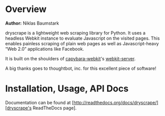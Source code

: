 # Overview

**Author:** Niklas Baumstark

dryscrape is a lightweight web scraping library for Python. It uses a 
headless Webkit instance to evaluate Javascript on the visited pages. This 
enables painless scraping of plain web pages as well as Javascript-heavy 
“Web 2.0” applications like
Facebook.

It is built on the shoulders of
[capybara-webkit](https://github.com/thoughtbot/capybara-webkit)'s 
[webkit-server](https://github.com/niklasb/webkit-server). 

A big thanks goes to thoughtbot, inc. for this excellent piece of 
software!

# Installation, Usage, API Docs

Documentation can be found at 
[http://readthedocs.org/docs/dryscrape/][dryscrape's ReadTheDocs page].
